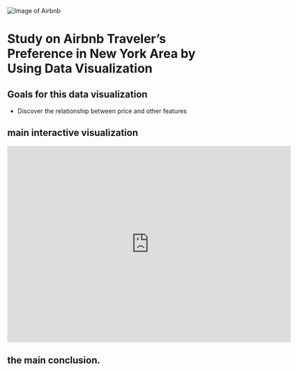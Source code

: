 ![Image of Airbnb](https://pbs.twimg.com/profile_images/1347611654968627200/ikpfoFQj.png)

# Study on Airbnb Traveler’s Preference in New York Area by Using Data Visualization


## Goals for this data visualization
* Discover the relationship between price and other features



## main interactive visualization

<iframe seamless frameborder="0" src="https://public.tableau.com/app/profile/chenshengwen/viz/Book1_16227770760480/Sheet1" width = '650' height = '450' scrolling='yes' ></iframe>

## the main conclusion.

